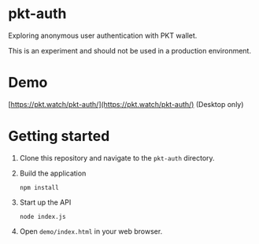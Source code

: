 # pkt-auth
 Exploring anonymous user authentication with PKT wallet.

This is an experiment and should not be used in a production environment.

# Demo

[https://pkt.watch/pkt-auth/](https://pkt.watch/pkt-auth/) (Desktop only)

# Getting started

1. Clone this repository and navigate to the `pkt-auth` directory.
2. Build the application

   ```npm install```
   
3. Start up the API
   
   ```node index.js```

4. Open `demo/index.html` in your web browser.
